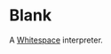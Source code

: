 # Blank
A [Whitespace](https://en.wikipedia.org/wiki/Whitespace_(programming_language))
interpreter. 
